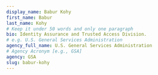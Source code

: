 ```yaml
---
display_name: Babur Kohy
first_name: Babur
last_name: Kohy
# Keep it under 50 words and only one paragraph
bio: Identity Assurance and Trusted Access Division.
# e.g. U.S. General Services Administration
agency_full_name: U.S. General Services Administration
# Agency Acronym [e.g., GSA]
agency: GSA
slug: babur-kohy
---
```


